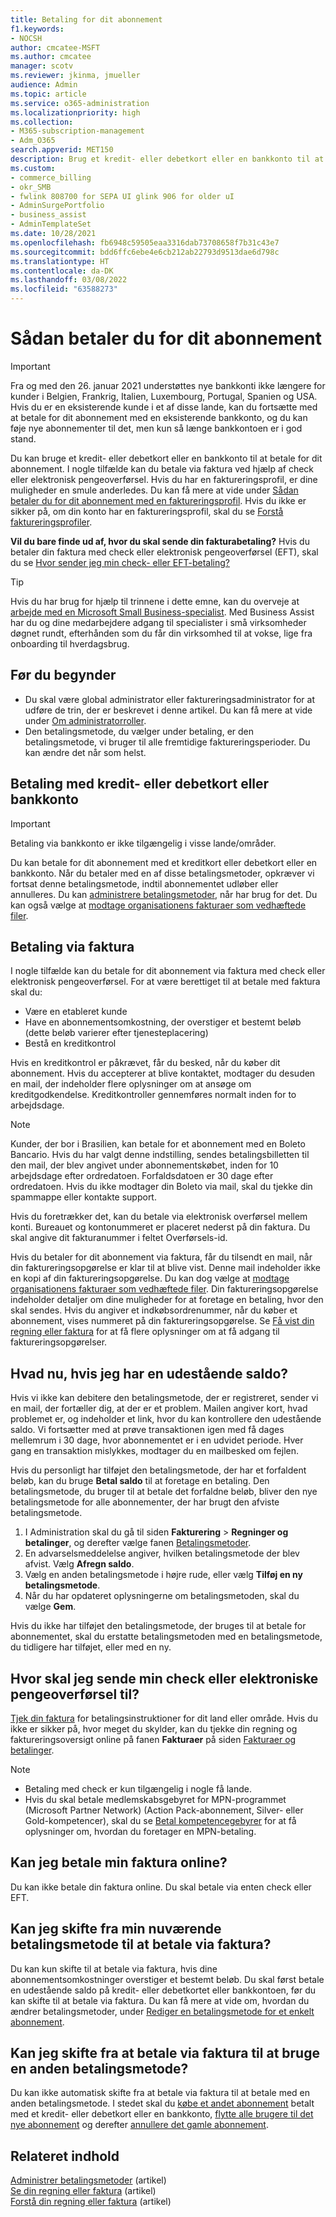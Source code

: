 ```yaml
---
title: Betaling for dit abonnement
f1.keywords:
- NOCSH
author: cmcatee-MSFT
ms.author: cmcatee
manager: scotv
ms.reviewer: jkinma, jmueller
audience: Admin
ms.topic: article
ms.service: o365-administration
ms.localizationpriority: high
ms.collection:
- M365-subscription-management
- Adm_O365
search.appverid: MET150
description: Brug et kredit- eller debetkort eller en bankkonto til at betale for dit abonnement på Microsoft 365 til virksomheder, eller i nogle tilfælde kan du betale via faktura.
ms.custom:
- commerce_billing
- okr_SMB
- fwlink 808700 for SEPA UI glink 906 for older uI
- AdminSurgePortfolio
- business_assist
- AdminTemplateSet
ms.date: 10/28/2021
ms.openlocfilehash: fb6948c59505eaa3316dab73708658f7b31c43e7
ms.sourcegitcommit: bdd6ffc6ebe4e6cb212ab22793d9513dae6d798c
ms.translationtype: HT
ms.contentlocale: da-DK
ms.lasthandoff: 03/08/2022
ms.locfileid: "63588273"
---
```

# <a name="how-to-pay-for-your-subscription"></a>Sådan betaler du for dit abonnement

> [!IMPORTANT]
> Fra og med den 26. januar 2021 understøttes nye bankkonti ikke længere for kunder i Belgien, Frankrig, Italien, Luxembourg, Portugal, Spanien og USA. Hvis du er en eksisterende kunde i et af disse lande, kan du fortsætte med at betale for dit abonnement med en eksisterende bankkonto, og du kan føje nye abonnementer til det, men kun så længe bankkontoen er i god stand.

Du kan bruge et kredit- eller debetkort eller en bankkonto til at betale for dit abonnement. I nogle tilfælde kan du betale via faktura ved hjælp af check eller elektronisk pengeoverførsel. Hvis du har en faktureringsprofil, er dine muligheder en smule anderledes. Du kan få mere at vide under [Sådan betaler du for dit abonnement med en faktureringsprofil](pay-for-subscription-billing-profile.md). Hvis du ikke er sikker på, om din konto har en faktureringsprofil, skal du se [Forstå faktureringsprofiler](manage-billing-profiles.md).

**Vil du bare finde ud af, hvor du skal sende din fakturabetaling?** Hvis du betaler din faktura med check eller elektronisk pengeoverførsel (EFT), skal du se [Hvor sender jeg min check- eller EFT-betaling?](#where-do-i-send-my-check-or-eft-payment)

> [!TIP]
> Hvis du har brug for hjælp til trinnene i dette emne, kan du overveje at [arbejde med en Microsoft Small Business-specialist](https://go.microsoft.com/fwlink/?linkid=2186871). Med Business Assist har du og dine medarbejdere adgang til specialister i små virksomheder døgnet rundt, efterhånden som du får din virksomhed til at vokse, lige fra onboarding til hverdagsbrug.

## <a name="before-you-begin"></a>Før du begynder

- Du skal være global administrator eller faktureringsadministrator for at udføre de trin, der er beskrevet i denne artikel. Du kan få mere at vide under [Om administratorroller](../../admin/add-users/about-admin-roles.md).
- Den betalingsmetode, du vælger under betaling, er den betalingsmetode, vi bruger til alle fremtidige faktureringsperioder. Du kan ændre det når som helst.

## <a name="paying-by-credit-or-debit-card-or-bank-account"></a>Betaling med kredit- eller debetkort eller bankkonto

> [!IMPORTANT]
> Betaling via bankkonto er ikke tilgængelig i visse lande/områder.

Du kan betale for dit abonnement med et kreditkort eller debetkort eller en bankkonto. Når du betaler med en af disse betalingsmetoder, opkræver vi fortsat denne betalingsmetode, indtil abonnementet udløber eller annulleres. Du kan [administrere betalingsmetoder](manage-payment-methods.md), når har brug for det. Du kan også vælge at [modtage organisationens fakturaer som vedhæftede filer](manage-billing-notifications.md#receive-your-organizations-invoices-as-email-attachments).

## <a name="paying-by-invoice"></a>Betaling via faktura

I nogle tilfælde kan du betale for dit abonnement via faktura med check eller elektronisk pengeoverførsel. For at være berettiget til at betale med faktura skal du:

- Være en etableret kunde
- Have en abonnementsomkostning, der overstiger et bestemt beløb (dette beløb varierer efter tjenesteplacering)
- Bestå en kreditkontrol

Hvis en kreditkontrol er påkrævet, får du besked, når du køber dit abonnement. Hvis du accepterer at blive kontaktet, modtager du desuden en mail, der indeholder flere oplysninger om at ansøge om kreditgodkendelse. Kreditkontroller gennemføres normalt inden for to arbejdsdage.

> [!NOTE]
> Kunder, der bor i Brasilien, kan betale for et abonnement med en Boleto Bancario. Hvis du har valgt denne indstilling, sendes betalingsbilletten til den mail, der blev angivet under abonnementskøbet, inden for 10 arbejdsdage efter ordredatoen. Forfaldsdatoen er 30 dage efter ordredatoen. Hvis du ikke modtager din Boleto via mail, skal du tjekke din spammappe eller kontakte support.
>
> Hvis du foretrækker det, kan du betale via elektronisk overførsel mellem konti. Bureauet og kontonummeret er placeret nederst på din faktura. Du skal angive dit fakturanummer i feltet Overførsels-id.

Hvis du betaler for dit abonnement via faktura, får du tilsendt en mail, når din faktureringsopgørelse er klar til at blive vist. Denne mail indeholder ikke en kopi af din faktureringsopgørelse. Du kan dog vælge at [modtage organisationens fakturaer som vedhæftede filer](manage-billing-notifications.md#receive-your-organizations-invoices-as-email-attachments). Din faktureringsopgørelse indeholder detaljer om dine muligheder for at foretage en betaling, hvor den skal sendes. Hvis du angiver et indkøbsordrenummer, når du køber et abonnement, vises nummeret på din faktureringsopgørelse. Se [Få vist din regning eller faktura](view-your-bill-or-invoice.md) for at få flere oplysninger om at få adgang til faktureringsopgørelser.

## <a name="what-if-i-have-an-outstanding-balance"></a>Hvad nu, hvis jeg har en udestående saldo?

Hvis vi ikke kan debitere den betalingsmetode, der er registreret, sender vi en mail, der fortæller dig, at der er et problem. Mailen angiver kort, hvad problemet er, og indeholder et link, hvor du kan kontrollere den udestående saldo. Vi fortsætter med at prøve transaktionen igen med få dages mellemrum i 30 dage, hvor abonnementet er i en udvidet periode. Hver gang en transaktion mislykkes, modtager du en mailbesked om fejlen.

Hvis du personligt har tilføjet den betalingsmetode, der har et forfaldent beløb, kan du bruge **Betal saldo** til at foretage en betaling. Den betalingsmetode, du bruger til at betale det forfaldne beløb, bliver den nye betalingsmetode for alle abonnementer, der har brugt den afviste betalingsmetode.

1. I Administration skal du gå til siden **Fakturering** > **Regninger og betalinger**, og derefter vælge fanen <a href="https://go.microsoft.com/fwlink/p/?linkid=2018806" target="_blank">Betalingsmetoder</a>.
1. En advarselsmeddelelse angiver, hvilken betalingsmetode der blev afvist. Vælg **Afregn saldo**.
1. Vælg en anden betalingsmetode i højre rude, eller vælg **Tilføj en ny betalingsmetode**.
1. Når du har opdateret oplysningerne om betalingsmetoden, skal du vælge **Gem**.

Hvis du ikke har tilføjet den betalingsmetode, der bruges til at betale for abonnementet, skal du erstatte betalingsmetoden med en betalingsmetode, du tidligere har tilføjet, eller med en ny.

## <a name="where-do-i-send-my-check-or-eft-payment"></a>Hvor skal jeg sende min check eller elektroniske pengeoverførsel til?

[Tjek din faktura](view-your-bill-or-invoice.md) for betalingsinstruktioner for dit land eller område. Hvis du ikke er sikker på, hvor meget du skylder, kan du tjekke din regning og faktureringsoversigt online på fanen **Fakturaer** på siden <a href="https://go.microsoft.com/fwlink/p/?linkid=2102895" target="_blank">Fakturaer og betalinger</a>.

> [!NOTE]
> - Betaling med check er kun tilgængelig i nogle få lande.
> - Hvis du skal betale medlemskabsgebyret for MPN-programmet (Microsoft Partner Network) (Action Pack-abonnement, Silver- eller Gold-kompetencer), skal du se [Betal kompetencegebyrer](/partner-center/mpn-pay-fee-silver-gold-competency?tabs=workspaces-view) for at få oplysninger om, hvordan du foretager en MPN-betaling.

## <a name="can-i-pay-my-invoice-online"></a>Kan jeg betale min faktura online?

Du kan ikke betale din faktura online. Du skal betale via enten check eller EFT.

## <a name="can-i-change-from-my-current-payment-method-to-paying-by-invoice"></a>Kan jeg skifte fra min nuværende betalingsmetode til at betale via faktura?

Du kan kun skifte til at betale via faktura, hvis dine abonnementsomkostninger overstiger et bestemt beløb. Du skal først betale en udestående saldo på kredit- eller debetkortet eller bankkontoen, før du kan skifte til at betale via faktura. Du kan få mere at vide om, hvordan du ændrer betalingsmetoder, under [Rediger en betalingsmetode for et enkelt abonnement](manage-payment-methods.md#change-a-payment-method-for-a-single-subscription).

## <a name="can-i-change-from-paying-by-invoice-to-using-a-different-payment-method"></a>Kan jeg skifte fra at betale via faktura til at bruge en anden betalingsmetode?

Du kan ikke automatisk skifte fra at betale via faktura til at betale med en anden betalingsmetode. I stedet skal du [købe et andet abonnement](../try-or-buy-microsoft-365.md#buy-a-different-subscription) betalt med et kredit- eller debetkort eller en bankkonto, [flytte alle brugere til det nye abonnement](../subscriptions/move-users-different-subscription.md) og derefter [annullere det gamle abonnement](../subscriptions/cancel-your-subscription.md).

## <a name="related-content"></a>Relateret indhold

[Administrer betalingsmetoder](manage-payment-methods.md) (artikel)\
[Se din regning eller faktura](view-your-bill-or-invoice.md) (artikel)\
[Forstå din regning eller faktura](understand-your-invoice2.md) (artikel)
